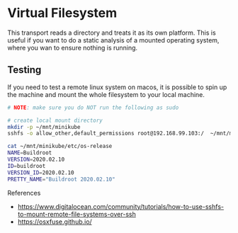 # Virtual Filesystem

This transport reads a directory and treats it as its own platform. This is useful if you want to do a static analysis of a mounted operating system, where you wan to ensure nothing is running.

## Testing

If you need to test a remote linux system on macos, it is possible to spin up the machine and mount the whole filesystem to your local machine.

```bash
# NOTE: make sure you do NOT run the following as sudo

# create local mount directory
mkdir -p ~/mnt/minikube
sshfs -o allow_other,default_permissions root@192.168.99.103:/  ~/mnt/minikube

cat ~/mnt/minikube/etc/os-release 
NAME=Buildroot
VERSION=2020.02.10
ID=buildroot
VERSION_ID=2020.02.10
PRETTY_NAME="Buildroot 2020.02.10"
```

References
- https://www.digitalocean.com/community/tutorials/how-to-use-sshfs-to-mount-remote-file-systems-over-ssh
- https://osxfuse.github.io/